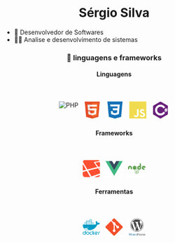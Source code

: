 <h1 align="center">Sérgio Silva</h1>

- 🔭 Desenvolvedor de Softwares
- 👩‍💻 Analise e desenvolvimento de sistemas

<h3 align="center">🧰 linguagens e frameworks</h3>

<h4 align="center">Linguagens</h4>
<br>
<p align="center">
<img src="https://raw.githubusercontent.com/jmnote/z-icons/master/svg/php.svg" alt="PHP" height="40" style="vertical-align:top; margin:4px">
<img src="https://raw.githubusercontent.com/devicons/devicon/55609aa5bd817ff167afce0d965585c92040787a/icons/html5/html5-original.svg" alt="HTML" height="40" style="vertical-align:top; margin:4px">
<img src="https://raw.githubusercontent.com/devicons/devicon/55609aa5bd817ff167afce0d965585c92040787a/icons/css3/css3-plain.svg" alt="CSS" height="40" style="vertical-align:top; margin:4px">
<img src="https://raw.githubusercontent.com/devicons/devicon/55609aa5bd817ff167afce0d965585c92040787a/icons/javascript/javascript-plain.svg" alt="JS" height="40" style="vertical-align:top; margin:4px">
<img src="https://raw.githubusercontent.com/devicons/devicon/55609aa5bd817ff167afce0d965585c92040787a/icons/csharp/csharp-plain.svg" alt="CS" height="40" style="vertical-align:top; margin:4px">
</p>

<h4 align="center">Frameworks</h4>
<br>
<p align="center">
<img src="https://raw.githubusercontent.com/devicons/devicon/55609aa5bd817ff167afce0d965585c92040787a/icons/laravel/laravel-plain.svg" alt="Laravel" height="40" style="vertical-align:top; margin:4px">
<img src="https://raw.githubusercontent.com/devicons/devicon/55609aa5bd817ff167afce0d965585c92040787a/icons/vuejs/vuejs-original.svg" alt="Vuejs" height="40" style="vertical-align:top; margin:4px">
<img src="https://raw.githubusercontent.com/devicons/devicon/55609aa5bd817ff167afce0d965585c92040787a/icons/nodejs/nodejs-plain-wordmark.svg" alt="Nodejs" height="40" style="vertical-align:top; margin:4px">
</p>

<h4 align="center">Ferramentas</h4>
<br>
<p align="center">
<img src="https://raw.githubusercontent.com/devicons/devicon/55609aa5bd817ff167afce0d965585c92040787a/icons/docker/docker-plain-wordmark.svg" alt="Docker" height="40" style="vertical-align:top; margin:4px">
<img src="https://raw.githubusercontent.com/devicons/devicon/55609aa5bd817ff167afce0d965585c92040787a/icons/git/git-original.svg" alt="Git" height="40" style="vertical-align:top; margin:4px">
<img src="https://raw.githubusercontent.com/devicons/devicon/55609aa5bd817ff167afce0d965585c92040787a/icons/wordpress/wordpress-original.svg" alt="WP" height="40" style="vertical-align:top; margin:4px">
</p>
